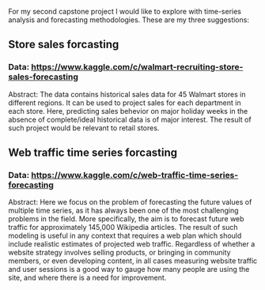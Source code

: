 
For my second capstone project I would like to explore with time-series analysis and forecasting methodologies. These are my three suggestions:

## Store sales forcasting
### Data: https://www.kaggle.com/c/walmart-recruiting-store-sales-forecasting
Abstract: The data contains historical sales data for 45 Walmart stores in different regions. It can be used to project sales for each department in each store. Here, predicting sales behevior on major holiday weeks in the absence of complete/ideal historical data is of major interest. The result of such project would be relevant to retail stores.

## Web traffic time series forcasting
### Data: https://www.kaggle.com/c/web-traffic-time-series-forecasting
Abstract: Here we focus on the problem of forecasting the future values of multiple time series, as it has always been one of the most challenging problems in the field. More specifically, the aim is to forecast future web traffic for approximately 145,000 Wikipedia articles. The result of such modeling is useful in any context that requires a web plan which should include realistic estimates of projected web traffic. Regardless of whether a website strategy involves selling products, or bringing in community members, or even developing content, in all cases measuring website traffic and user sessions is a good way to gauge how many people are using the site, and where there is a need for improvement.


